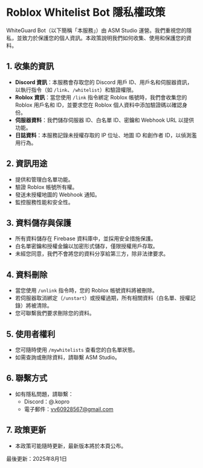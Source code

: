 # Roblox Whitelist Bot 隱私權政策

WhiteGuard Bot（以下簡稱「本服務」）由 ASM Studio 運營。我們重視您的隱私，並致力於保護您的個人資訊。本政策說明我們如何收集、使用和保護您的資料。

## 1. 收集的資訊
- **Discord 資訊**：本服務會存取您的 Discord 用戶 ID、用戶名和伺服器資訊，以執行指令（如 `/link`、`/whitelist`）和驗證權限。
- **Roblox 資訊**：當您使用 `/link` 指令綁定 Roblox 帳號時，我們會收集您的 Roblox 用戶名和 ID，並要求您在 Roblox 個人資料中添加驗證碼以確認身份。
- **伺服器資料**：我們儲存伺服器 ID、白名單 ID、密鑰和 Webhook URL 以提供功能。
- **日誌資料**：本服務記錄未授權存取的 IP 位址、地圖 ID 和創作者 ID，以偵測濫用行為。

## 2. 資訊用途
- 提供和管理白名單功能。
- 驗證 Roblox 帳號所有權。
- 發送未授權地圖的 Webhook 通知。
- 監控服務性能和安全性。

## 3. 資料儲存與保護
- 所有資料儲存在 Firebase 資料庫中，並採用安全措施保護。
- 白名單密鑰和授權金鑰以加密形式儲存，僅限授權用戶存取。
- 未經您同意，我們不會將您的資料分享給第三方，除非法律要求。

## 4. 資料刪除
- 當您使用 `/unlink` 指令時，您的 Roblox 帳號資料將被刪除。
- 若伺服器取消綁定（`/unstart`）或授權過期，所有相關資料（白名單、授權記錄）將被清除。
- 您可聯繫我們要求刪除您的資料。

## 5. 使用者權利
- 您可隨時使用 `/mywhitelists` 查看您的白名單狀態。
- 如需查詢或刪除資料，請聯繫 ASM Studio。

## 6. 聯繫方式
- 如有隱私問題，請聯繫：
  - Discord：@.kopro
  - 電子郵件：vv60928567@gmail.com

## 7. 政策更新
- 本政策可能隨時更新，最新版本將於本頁公布。

最後更新：2025年8月1日
